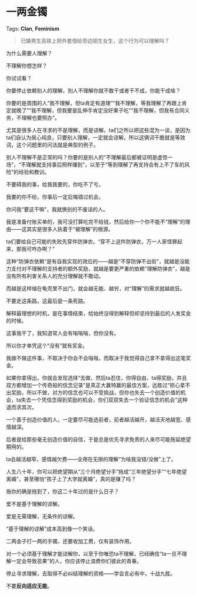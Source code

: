 # 一两金镯

Tags: **Clan**, **Feminism**

> 已婚男生高铁上把外套借给旁边陌生女生，这个行为可以理解吗？



为什么需要人理解？

不理解你想怎样？

你试试看？

你要停止依赖别人的理解，別人不理解你就不敢干或者干不成，你能干成啥？

你要的是周围的人“我不理解，但ta肯定有道理”“我不理解，等我理解了再跟上肯定就晚了”“我不理解，但我要是乱伸手肯定没好果子吃”“我不理解，但我有合同义务，不理解也要照办”。

尤其是很多人在寻求的不是理解，而是谅解。ta们之所以把这些混为一谈，是因为ta们自认为居心纯良，只要别人理解，一定就会谅解，所以这俩词干脆就是等效词，这个问题里的问法就是典型的例子。

别人不理解不是正常的吗？你要的是别人的“不理解最后都被证明是虚惊一场”，“不理解就支持事后照样赚到”，以至于“等到理解了再支持会有上不了车的风险”的经验和教训。

不要碍我的事，给我我要的，你吃不了亏。

我要的你不给，你事后一定后悔错过机会。

你问我“要这干嘛”，我就换别的不废话的人。

我是准备付账买单的，我可没打算吃完不给钱，然后给你一个你不能不“理解”的理由——这其实是很多人执着于“被理解”的根源。

ta们要给自己可能的失败先穿件防弹衣。“穿不上这件防弹衣，万一人家怪罪起来，那我可咋办啊？”

这种“防弹衣依赖“是有自我实现的效应的——越是“不穿防弹不出街”，就越是没能力支付对不理解的支持者的额外奖励，就越是要更严重的依赖“理解防弹衣”，越是没有所有利害关系人的充分理解就不敢动。

而越是这样缩在龟壳里不出门，就会越无能、越穷，对“理解”的需求就越疯狂。

不要走这条路，这最后是一条死路。

解释最理想的时机，是在事情结束，给始终没得到解释但却坚持到最后的人发奖金的时候。

这事我干了，我知道常人会有嗡嗡嗡，但你没有。

所以你才单凭这个“没有”就有奖金。

我做不做这件事，不取决于你会不会嗡嗡，而取决于我觉得自己拿不拿得出这笔奖金。

如果你拿得出，你就会发现选择“去做，然后ta忍住，你得自由、ta得奖励，并且双方都增加一个传奇般的信念记录”是真正大赢特赢的最佳方案，远胜过“担心拿不出奖励，所以不做，对方的信念也可以不受挑战，但你也失去一个创造价值的机会，ta失去一个凭信念得到奖励的机会，你们双双失去一个验证信念的机会”这种退而求其次。

一个善于创造价值的人，一定要尽可能选前者，前者越活越开，越活天地越宽、感情越深。

后者是给那些毫无创造价值的自信，于是总是优先寻求免责的人来尽可能拖延绝望期用的。

ta会越活越窄，感情越欠费——全用在无限的理解“为啥我没错/没做”上了。

人生八十年，你可以把绝望期从“三个月绝望分手”拖成“三年绝望分手”“七年绝望离婚”，甚至哪怕“孩子上了大学就离婚”，真的是赚了吗？

拖你的确是拖到了，你这二十年过的是什么日子？

爱不是基于理解的谅解。

爱是无需理解，无条件的谅解。

“基于理解的谅解”成本高到像一个笑话。

二两金子打一两的手镯，还要收加工费，仅有装饰作用。

对一个必须基于理解才能谅解你，以至于你唯恐ta不理解，已经确信“ta一旦不理解一定会导致恶果”的人，你应该停止浪费你们彼此的青春。

停止寻求理解，去取得不必纠结理解的资格——学会言必有中，十战九胜。

不要**反向适应无能**。



